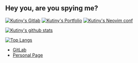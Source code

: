 ## Hey you, are you spying me?

[![Kutiny's Gitlab](https://assets.alexaguirre.com.ar/gitlab.png)](https://gitlab.com/kutiny)
[![Kutiny's Portfolio](https://assets.alexaguirre.com.ar/portfolio.png)](https://alexaguirre.com.ar)
[![Kutiny's Neovim conf](https://assets.alexaguirre.com.ar/neovim.png)](https://github.com/kutiny/dotfiles-neovim)

[![Kutiny's github stats](https://github-readme-stats.vercel.app/api?username=kutiny&count_private=true&show_icons=true)](https://github.com/kutiny)

[![Top Langs](https://github-readme-stats.vercel.app/api/top-langs/?username=kutiny)](https://github.com/kutiny)

- [GitLab](https://gitlab.com/kutiny)
- [Personal Page](https://alexaguirre.com.ar)

